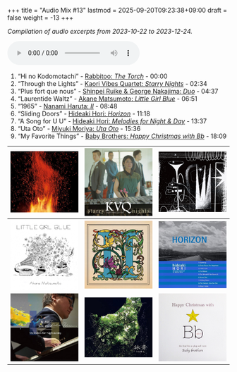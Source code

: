 +++
title = "Audio Mix #13"
lastmod = 2025-09-20T09:23:38+09:00
draft = false
weight = -13
+++

_Compilation of audio excerpts from 2023-10-22 to 2023-12-24._

<audio controls preload="metadata">
<source src="/audio/compilation-13.mp3" type="audio/mpeg">
This browser does not support the audio element.
</audio>

1.  “Hi no Kodomotachi” - [Rabbitoo: _The Torch_](https://www.jazzofjapan.com/p/rabbitoo-the-torch) - 00:00
2.  “Through the Lights” - [Kaori Vibes Quartet: _Starry Nights_](https://www.jazzofjapan.com/p/kaori-vibes-quartet-starry-nights) - 02:34
3.  “Plus fort que nous” - [Shinpei Ruike &amp; George Nakajima: _Duo_](https://www.jazzofjapan.com/p/shinpei-ruike-george-nakajima-duo) - 04:37
4.  “Laurentide Waltz” - [Akane Matsumoto: _Little Girl Blue_](https://www.jazzofjapan.com/p/akane-matsumoto-little-girl-blue) - 06:51
5.  “1965” - [Nanami Haruta: _II_](https://www.jazzofjapan.com/p/nanami-haruta-ii) - 08:48
6.  “Sliding Doors” - [Hideaki Hori: _Horizon_](https://www.jazzofjapan.com/p/hideaki-hori-horizon) - 11:18
7.  “A Song for U U” - [Hideaki Hori: _Melodies for Night &amp; Day_](https://www.jazzofjapan.com/p/hideaki-hori-melodies-for-night-day) - 13:37
8.  “Uta Oto” - [Miyuki Moriya: _Uta Oto_](https://www.jazzofjapan.com/p/miyuki-moriya-uta-oto) - 15:36
9.  “My Favorite Things” - [Baby Brothers: _Happy Christmas with Bb_](https://www.jazzofjapan.com/p/baby-brothers-happy-christmas-with-bb) - 18:09

| ![](/images/rabbitoo-torch-460.jpeg)                   | ![](/images/kaori-vibes-quartet-starry-nights-460.jpeg) | ![](/images/shinpeiruike-georgenakajima-duo-460.jpeg) |
|--------------------------------------------------------|---------------------------------------------------------|-------------------------------------------------------|
| ![](/images/akane-matsumoto-little-girl-blue-460.jpeg) | ![](/images/nanami-haruta-ii-460.jpeg)                  | ![](/images/hideaki-hori-horizon-460.jpeg)            |
| ![](/images/hideaki-hori-melodies-night-day-460.jpeg)  | ![](/images/miyuki-moriya-uta-oto-460.jpeg)             | ![](/images/babybrothers-happy-christmas-460.jpeg)    |
